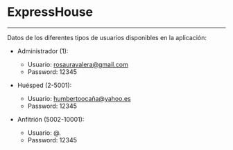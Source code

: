 # ExpressHouse
---
Datos de los diferentes tipos de usuarios disponibles en la aplicación: 
* Administrador (1):
    - Usuario: rosauravalera@gmail.com
    - Password: 12345
* Huésped (2-5001):
    - Usuario: humbertoocaña@yahoo.es
    - Password: 12345
    
* Anfitrión (5002-10001):
    - Usuario: @.
    - Password: 12345